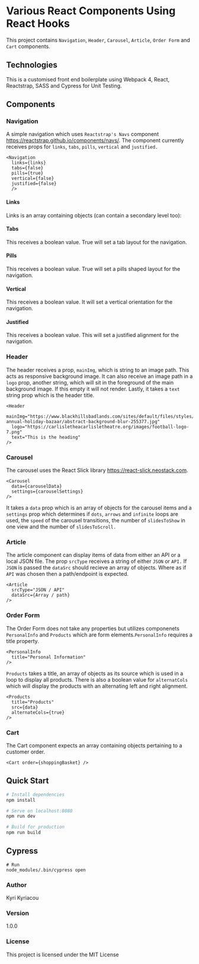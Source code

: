# Various React Components Using React Hooks
This project contains `Navigation`, `Header`, `Carousel`, `Article`, `Order Form` and `Cart` components.

## Technologies
This is a customised front end boilerplate using Webpack 4, React, Reactstrap, SASS and Cypress for Unit Testing.

## Components

### Navigation
A simple navigation which uses `Reactstrap's Navs` component https://reactstrap.github.io/components/navs/.  The component currently receives props for `links`, `tabs`, `pills`, `vertical` and `justified.`

```
<Navigation 
  links={links} 
  tabs={false}
  pills={true}
  vertical={false}
  justified={false}
  />
```

#### Links 
Links is an array containing objects (can contain a secondary level too):

#### Tabs
This receives a boolean value. True will set a tab layout for the navigation.

#### Pills   
This receives a boolean value. True will set a pills shaped layout for the navigation.

#### Vertical 
This receives a boolean value. It will set a vertical orientation for the navigation.

#### Justified
This receives a boolean value. This will set a justified alignment for the navigation.

### Header
The header receives a prop, `mainImg`, which is string to an image path. This acts as responsive background image. It can also receive an image path in a `logo` prop, another string, which will sit in the foreground of the main background image. If this empty it will not render. Lastly, it takes a `text` string prop which is the header title.

```
<Header
  mainImg="https://www.blackhillsbadlands.com/sites/default/files/styles/bhb40_page_hero/public/photos/events/5th-annual-holiday-bazaar/abstract-background-blur-255377.jpg"
  logo="https://carlisletheacarlisletheatre.org/images/football-logo-7.png"
  text="This is the heading"
/>
```

### Carousel
The carousel uses the React Slick library https://react-slick.neostack.com. 

```
<Carousel
  data={carouselData}
  settings={carouselSettings}
/>
```
    
It takes a `data` prop which is an array of objects for the carousel items and a `settings` prop which determines if `dots`, `arrows` and `infinite` loops are used, the `speed` of the carousel transitions, the number of `slidesToShow` in one view and the number of `slidesToScroll.`       

### Article
The article component can display items of data from either an API or a local JSON file. The prop `srcType` receives a string of either `JSON` or `API.` If `JSON` is passed the `dataSrc` should recieve an array of objects. Where as if `API` was chosen then a path/endpoint is expected. 

```
<Article
  srcType="JSON / API"
  dataSrc={Array / path}
/>
```

### Order Form
The Order Form does not take any properties but utilizes componenets `PersonalInfo` and `Products` which are form elements.`PersonalInfo` requires a title property.
    
```    
<PersonalInfo 
  title="Personal Information"
/>
```

`Products` takes a title, an array of objects as its source which is used in a loop to display all products. There is also a boolean value for `alternatCols` which will display the products with an alternating left and right alignment.

```
<Products 
  title="Products"
  src={data}
  alternateCols={true}
/>    
```

### Cart
The Cart component expects an array containing objects pertaining to a customer order.

```  
<Cart order={shoppingBasket} />
```

## Quick Start

``` bash
# Install dependencies
npm install

# Serve on localhost:8080
npm run dev

# Build for production
npm run build
```

## Cypress

```
# Run
node_modules/.bin/cypress open
```

### Author

Kyri Kyriacou

### Version

1.0.0

### License

This project is licensed under the MIT License
